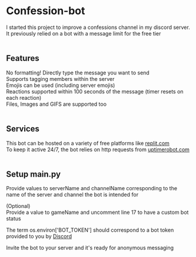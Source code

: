 # Confession-bot  
I started this project to improve a confessions channel in my discord server. It previously relied on a bot with a message limit for the free tier   
&nbsp;  

## Features
No formatting! Directly type the message you want to send  
Supports tagging members within the server  
Emojis can be used (including server emojis)  
Reactions supported within 100 seconds of the message (timer resets on each reaction)  
Files, Images and GIFS are supported too  
&nbsp;  

## Services  
This bot can be hosted on a variety of free platforms like [replit.com](https://replit.com)  
To keep it active 24/7, the bot relies on http requests from [uptimerobot.com](https://uptimerobot.com/) 
&nbsp;  

## Setup main.py
Provide values to serverName and channelName corresponding to the name of the server and channel the bot is intended for  

(Optional)  
Provide a value to gameName and uncomment line 17 to have a custom bot status 

The term os.environ['BOT_TOKEN'] should correspond to a bot token provided to you by [Discord]([https://discord.com/developers/applications])  

Invite the bot to your server and it's ready for anonymous messaging